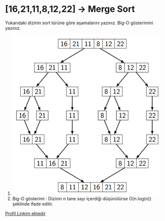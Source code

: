 # [16,21,11,8,12,22] -> Merge Sort

Yukarıdaki dizinin sort türüne göre aşamalarını yazınız.
Big-O gösterimini yazınız.

1. <img src="Mergesiralama.png" alt="Resim Yüklenemedi">
2. Big-O gösterimi : Dizinin n tane sayı içerdiği düşünülürse O(n.log(n)) şeklinde ifade edilir.

<a href="https://app.patika.dev/slckerdogan">Profil Linkim ektedir
